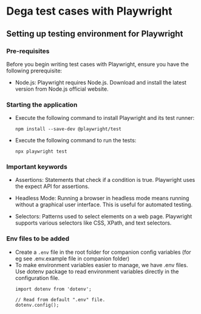 # Dega test cases with Playwright


## Setting up testing environment for Playwright

### Pre-requisites

Before you begin writing test cases with Playwright, ensure you have the following prerequisite:

- Node.js: Playwright requires Node.js. Download and install the latest version from Node.js official website.


### Starting the application
- Execute the following command to install Playwright and its test runner:
    ```
    npm install --save-dev @playwright/test
  ```
- Execute the following command to run the tests:
    ```
    npx playwright test
  ```
 ### Important keywords
- Assertions: Statements that check if a condition is true. Playwright uses the expect API for assertions.

- Headless Mode: Running a browser in headless mode means running without a graphical user interface. This is useful for automated testing.

- Selectors: Patterns used to select elements on a web page. Playwright supports various selectors like CSS, XPath, and text selectors.

### Env files to be added

- Create a `.env` file in the root folder for companion config variables (for eg see .env.example file in companion folder)
- To make environment variables easier to manage, we have .env files. Use dotenv package to read environment variables directly in the configuration file.  
    ```
    import dotenv from 'dotenv';

    // Read from default ".env" file.
    dotenv.config();
  ```
